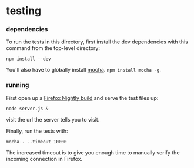 # testing

### dependencies
To run the tests in this directory, first install the dev dependencies with this command from the top-level directory:

```
npm install --dev
```

You'll also have to globally install [mocha](http://visionmedia.github.io/mocha). `npm install mocha -g`.

### running
First open up a [Firefox Nightly build](http://nightly.mozilla.org/) and serve the test files up:

```
node server.js &
```

visit the url the server tells you to visit.

Finally, run the tests with:

```
mocha . --timeout 10000
````

The increased timeout is to give you enough time to manually verify the incoming connection in Firefox.



